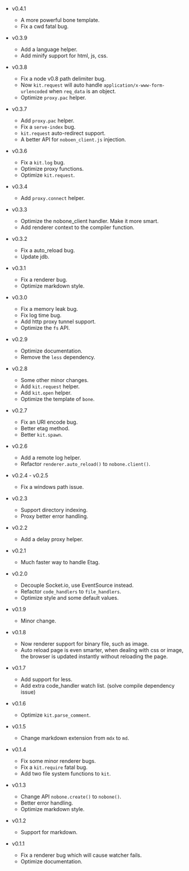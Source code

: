 * v0.4.1

  * A more powerful bone template.
  * Fix a cwd fatal bug.

* v0.3.9

  * Add a language helper.
  * Add minify support for html, js, css.

* v0.3.8

  * Fix a node v0.8 path delimiter bug.
  * Now `kit.request` will auto handle `application/x-www-form-urlencoded`
    when `req_data` is an object.
  * Optimize `proxy.pac` helper.

* v0.3.7

  * Add `proxy.pac` helper.
  * Fix a `serve-index` bug.
  * `kit.request` auto-redirect support.
  * A better API for `noboen_client.js` injection.

* v0.3.6

  * Fix a `kit.log` bug.
  * Optimize proxy functions.
  * Optimize `kit.request`.

* v0.3.4

  * Add `proxy.connect` helper.

* v0.3.3

  * Optimize the nobone_client handler. Make it more smart.
  * Add renderer context to the compiler function.

* v0.3.2

  * Fix a auto_reload bug.
  * Update jdb.

* v0.3.1

  * Fix a renderer bug.
  * Optimize markdown style.

* v0.3.0

  * Fix a memory leak bug.
  * Fix log time bug.
  * Add http proxy tunnel support.
  * Optimize the `fs` API.

* v0.2.9

  * Optimize documentation.
  * Remove the `less` dependency.

* v0.2.8

  * Some other minor changes.
  * Add `kit.request` helper.
  * Add `kit.open` helper.
  * Optimize the template of `bone`.

* v0.2.7

  * Fix an URI encode bug.
  * Better etag method.
  * Better `kit.spawn`.

* v0.2.6

  * Add a remote log helper.
  * Refactor `renderer.auto_reload()` to `nobone.client()`.

* v0.2.4 - v0.2.5

  * Fix a windows path issue.

* v0.2.3

  * Support directory indexing.
  * Proxy better error handling.

* v0.2.2

  * Add a delay proxy helper.

* v0.2.1

  * Much faster way to handle Etag.

* v0.2.0

  * Decouple Socket.io, use EventSource instead.
  * Refactor `code_handlers` to `file_handlers`.
  * Optimize style and some default values.

* v0.1.9

  * Minor change.

* v0.1.8

  * Now renderer support for binary file, such as image.
  * Auto reload page is even smarter, when dealing with css or image,
    the browser is updated instantly without reloading the page.

* v0.1.7

  * Add support for less.
  * Add extra code_handler watch list. (solve compile dependency issue)

* v0.1.6

  * Optimize `kit.parse_comment`.

* v0.1.5

  * Change markdown extension from `mdx` to `md`.

* v0.1.4

  * Fix some minor renderer bugs.
  * Fix a `kit.require` fatal bug.
  * Add two file system functions to `kit`.

* v0.1.3

  * Change API `nobone.create()` to `nobone()`.
  * Better error handling.
  * Optimize markdown style.

* v0.1.2

  * Support for markdown.

* v0.1.1

  * Fix a renderer bug which will cause watcher fails.
  * Optimize documentation.

